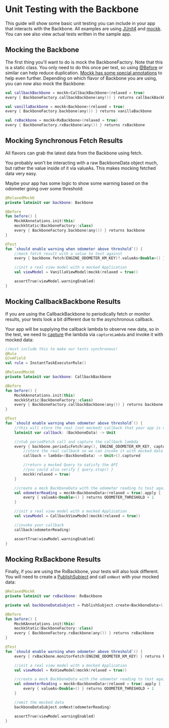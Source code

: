 # Unit Testing with the Backbone

This guide will show some basic unit testing you can include in your app that interacts with the Backbone.
All examples are using [JUnit4](https://junit.org/junit4/) and [mockk](https://mockk.io).
You can see also view actual tests written in the sample app.

## Mocking the Backbone

The first thing you'll want to do is mock the BackboneFactory. Note that this is a static class.
 You only need to do this once per test, so using [@Before](https://junit.org/junit4/javadoc/4.12/org/junit/Before.html) or similar
can help reduce duplication. [Mockk has some special
annotations](https://mockk.io/#annotations) to help even further.
Depending on which flavor of Backbone you are using, you can now also mock the Backbone:

```kotlin
val callbackBackbone = mockk<CallbackBackbone>(relaxed = true)
every { BackboneFactory.callbackBackbone(any()) } returns callbackBackbone

val vanillaBackbone = mockk<Backbone>(relaxed = true)
every { BackboneFactory.backbone(any()) } returns vanillaBackbone

val rxBackbone = mockk<RxBackbone>(relaxed = true)
every { BackboneFactory.rxBackbone(any()) } returns rxBackbone
```

## Mocking Synchronous Fetch Results

All flavors can grab the latest data from the Backbone using fetch.

You probably won't be interacting with a raw BackboneData object much, but rather the value inside of it via valueAs. This makes mocking fetched data very easy.

Maybe your app has some logic to show some warning based on the odometer going over some threshold:

```kotlin
@RelaxedMockK
private lateinit var backbone: Backbone

@Before
fun before() {
    MockKAnnotations.init(this)
    mockkStatic(BackboneFactory::class)
    every { BackboneFactory.backbone(any()) } returns backbone
}

@Test
fun `should enable warning when odometer above threshold`() {
    //mock fetch result with a value to test against
    every { backbone.fetch(ENGINE_ODOMETER_KM_KEY)?.valueAs<Double>() } returns ODOMETER_THRESHOLD + 1

    //init a real view model with a mocked Application
    val viewModel = VanillaViewModel(mockk(relaxed = true))

    assertTrue(viewModel.warningEnabled)
}
```


## Mocking CallbackBackbone Results

If you are using the CallbackBackbone to periodically fetch or monitor results, your tests look a bit different due to the asynchronous callback.

Your app will be supplying the callback lambda to observe new data, so in the test, we need to [capture](https://mockk.io/#capturing) the lambda via `captureLambda` and invoke it with mocked data:

```kotlin
//must include this to make our tests synchronous!
@Rule
@JvmField
val rule = InstantTaskExecutorRule()

@RelaxedMockK
private lateinit var backbone: CallbackBackbone

@Before
fun before() {
    MockKAnnotations.init(this)
    mockkStatic(BackboneFactory::class)
    every { BackboneFactory.callbackBackbone(any()) } returns backbone
}

@Test
fun `should enable warning when odometer above threshold`() {
    //this will store the real (not mocked) callback that your app is using
    lateinit var callback: (BackboneData) -> Unit

    //stub periodFetch call and capture the callback lambda
    every { backbone.periodicFetch(any(), ENGINE_ODOMETER_KM_KEY, captureLambda()) } answers {
        //store the real callback so we can invoke it with mocked data
        callback = lambda<(BackboneData) -> Unit>().captured

        //return a mocked Query to satisfy the API
        //you could also verify { query.stop() }
        mockk(relaxed = true)
    }

    //create a mock BackboneData with the odometer reading to test against
    val odometerReading = mockk<BackboneData>(relaxed = true).apply {
        every { valueAs<Double>() } returns ODOMETER_THRESHOLD + 1
    }

    //init a real view model with a mocked Application
    val viewModel = CallbackViewModel(mockk(relaxed = true))

    //invoke your callback
    callback(odometerReading)

    assertTrue(viewModel.warningEnabled)
}
```

## Mocking RxBackbone Results

Finally, if you are using the RxBackbone, your tests will also look different. You will need to create a [PublishSubject](http://reactivex.io/RxJava/javadoc/io/reactivex/subjects/PublishSubject.html) and call `onNext` with your mocked data:

```kotlin
@RelaxedMockK
private lateinit var rxBackbone: RxBackbone

private val backboneDataSubject = PublishSubject.create<BackboneData>()

@Before
fun before() {
    MockKAnnotations.init(this)
    mockkStatic(BackboneFactory::class)
    every { BackboneFactory.rxBackbone(any()) } returns rxBackbone
}

@Test
fun `should enable warning when odometer above threshold`() {
    every { rxBackbone.monitorFetch(ENGINE_ODOMETER_KM_KEY) } returns backboneDataSubject

    //init a real view model with a mocked Application
    val viewModel = RxViewModel(mockk(relaxed = true))

    //create a mock BackboneData with the odometer reading to test against
    val odometerReading = mockk<BackboneData>(relaxed = true).apply {
        every { valueAs<Double>() } returns ODOMETER_THRESHOLD + 1
    }

    //emit the mocked data
    backboneDataSubject.onNext(odometerReading)

    assertTrue(viewModel.warningEnabled)
}
```